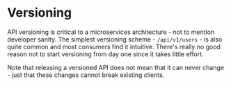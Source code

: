 # Versioning

API versioning is critical to a microservices architecture - not to mention developer sanity.  The simplest versioning
scheme - `/api/v1/users` - is also quite common and most consumers find it intuitive.  There's really no good reason
not to start versioning from day one since it takes little effort.
 
Note that releasing a versioned API does not mean that it can never change - just that these changes cannot break 
existing clients.  
